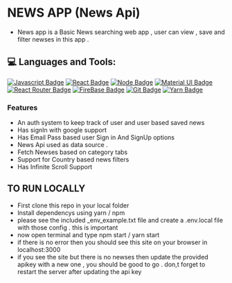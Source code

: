# NEWS APP (News Api)

- News app is a Basic News searching web app , user can view , save and filter newses in this app .

## 💻 Languages and Tools:

[![Javascript Badge](https://img.shields.io/badge/JavaScript-F7DF1E?style=for-the-badge&logo=javascript&logoColor=black)](https://github.com/kaisarvam)
[![React Badge](https://img.shields.io/badge/React-20232A?style=for-the-badge&logo=react&logoColor=61DAFB)](https://github.com/kaisarvam)
[![Node Badge](https://img.shields.io/badge/Node.js-43853D?style=for-the-badge&logo=node.js&logoColor=white)](https://github.com/kaisarvam)
[![Material UI Badge](https://img.shields.io/badge/Material--UI-0081CB?style=for-the-badge&logo=material-ui&logoColor=white)](https://github.com/kaisarvam)
[![React Router Badge](https://img.shields.io/badge/React_Router-CA4245?style=for-the-badge&logo=react-router&logoColor=white)](https://github.com/kaisarvam)
[![FireBase Badge](https://img.shields.io/badge/FireBase-00C7B7?style=for-the-badge&logo=fireBase&logoColor=yellow)](https://github.com/kaisarvam)
[![Git Badge](https://img.shields.io/badge/git-f34f29?style=for-the-badge&logo=git&logoColor=white)](https://github.com/kaisarvam)
[![Yarn Badge](https://img.shields.io/badge/yarn-0078D6?style=for-the-badge&logo=yarn&logoColor=white)](https://github.com/kaisarvam)


### Features
- An auth system to keep track of user and user based saved news 
- Has signIn with google support
- Has Email Pass based user Sign in And SignUp options
- News Api used  as data source .
- Fetch Newses based on category tabs
- Support for Country based news filters
- Has Infinite Scroll Support 


## TO RUN LOCALLY

- First clone this repo in your local folder
- Install dependencys  using yarn / npm
- please see the included _env_example.txt file and create a .env.local file with those config . this is important
- now open terminal and type npm start / yarn start
- if there is no error then you should see this site on your browser in localhost:3000
- if you see the site but there is no newses then update the provided apikey with a new one , you should be good to go . don,t forget to restart the server  after updating the api key
